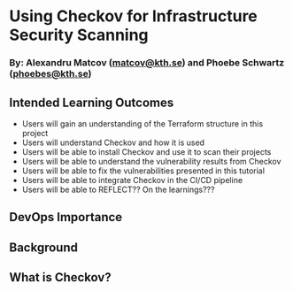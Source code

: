 # Using Checkov for Infrastructure Security Scanning

### By: Alexandru Matcov (matcov@kth.se) and Phoebe Schwartz (phoebes@kth.se)

## Intended Learning Outcomes
- Users will gain an understanding of the Terraform structure in this project
- Users will understand Checkov and how it is used
- Users will be able to install Checkov and use it to scan their projects
- Users will be able to understand the vulnerability results from Checkov
- Users will be able to fix the vulnerabilities presented in this tutorial
- Users will be able to integrate Checkov in the CI/CD pipeline
- Users will be able to REFLECT?? On the learnings???

## DevOps Importance


## Background

## What is Checkov?